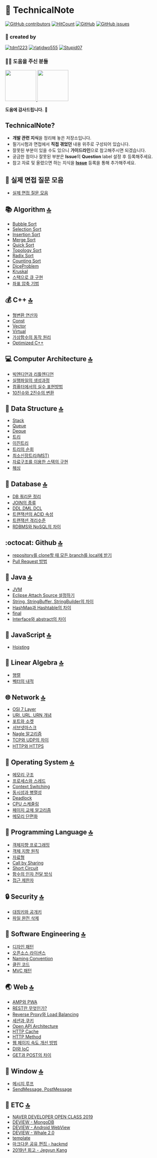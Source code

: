 <a id="top">

</a>

:book: TechnicalNote
===
[![GitHub contributors](https://img.shields.io/github/contributors/jobhope/technicalnote)](https://github.com/jobhope/TechnicalNote/graphs/contributors)
[![HitCount](http://hits.dwyl.io/jobhope/TechnicalNote.svg)](http://hits.dwyl.io/jobhope/TechnicalNote)
[![GitHub](https://img.shields.io/github/license/jobhope/technicalnote)](https://github.com/jobhope/TechnicalNote/blob/master/LICENSE)
[![GitHub issues](https://img.shields.io/github/issues/jobhope/technicalnote)](https://github.com/jobhope/TechnicalNote/issues)

### :two_men_holding_hands: **created by** 
[![tdm1223](https://avatars1.githubusercontent.com/u/21440957?s=100&v=4)](https://github.com/tdm1223)
[![rlatjdwo555](https://avatars0.githubusercontent.com/u/28692938?s=100&v=4)](https://github.com/rlatjdwo555)
[![Stupid07](https://avatars1.githubusercontent.com/u/35564566?s=100&v=4)](https://github.com/Stupid07)

### :frowning_man: **도움을 주신 분들**
<a href="https://github.com/Kaminari-j">
<img width=100 height=100 src="https://avatars2.githubusercontent.com/u/5924648?s=100&v=4"></img>
</a>
<a href="https://github.com/sojeongw">
<img width=100 height=100 src="https://avatars3.githubusercontent.com/u/33208821?s=100&v=4"></img>
</a>

**도움에 감사드립니다.** :pray:

## TechnicalNote?
- **개발 관련 지식**을 정리해 놓은 저장소입니다.
- 필기시험과 면접에서 **직접 겪었던** 내용 위주로 구성되어 있습니다.
- 잘못된 부분이 있을 수도 있으니 **가이드라인**으로 참고해주시면 되겠습니다.
- 궁금한 점이나 잘못된 부분은 **Issue**의 **Question** label 설정 후 등록해주세요.
- 참고 자료 및 올렸으면 하는 지식을 **[Issue](https://github.com/jobhope/TechnicalNote/issues)** 등록을 통해 추가해주세요.

## :microphone: 실제 면접 질문 모음  
- [실제 면접 질문 모음](https://github.com/jobhope/TechnicalNote/blob/master/InterviewQuestions.md)

## :books: Algorithm [:top:](#top)
- [Bubble Sort](https://github.com/jobhope/TechnicalNote/blob/master/algorithm/BubbleSort.md)
- [Selection Sort](https://github.com/jobhope/TechnicalNote/blob/master/algorithm/SelectionSort.md)
- [Insertion Sort](https://github.com/jobhope/TechnicalNote/blob/master/algorithm/InsertionSort.md)
- [Merge Sort](https://github.com/jobhope/TechnicalNote/blob/master/algorithm/MergeSort.md)
- [Quick Sort](https://github.com/jobhope/TechnicalNote/blob/master/algorithm/QuickSort.md)
- [Topology Sort](https://github.com/jobhope/TechnicalNote/blob/master/algorithm/TopologySort.md)
- [Radix Sort](https://github.com/jobhope/TechnicalNote/blob/master/algorithm/RadixSort.md)
- [Counting Sort](https://github.com/jobhope/TechnicalNote/blob/master/algorithm/CountingSort.md)
- [DiceProblem](https://github.com/jobhope/TechnicalNote/blob/master/algorithm/DiceProblem.md)
- [Kruskal](https://github.com/jobhope/TechnicalNote/blob/master/algorithm/Kruskal.md)
- [스택으로 큐 구현](https://github.com/jobhope/TechnicalNote/blob/master/algorithm/QueueImplementationWithStack.md)
- [좌표 압축 기법](https://github.com/jobhope/TechnicalNote/blob/master/algorithm/CoordinateCompression.md)

## :moneybag: C++ [:top:](#top)
- [형변환 연산자](https://github.com/jobhope/TechnicalNote/blob/master/cplusplus/TypeCastingOperator.md)
- [Const](https://github.com/jobhope/TechnicalNote/blob/master/cplusplus/Const.md)
- [Vector](https://github.com/jobhope/TechnicalNote/blob/master/cplusplus/Vector.md)
- [Virtual](https://github.com/jobhope/TechnicalNote/blob/master/cplusplus/Virtual.md)
- [가상함수의 동작 원리](https://github.com/jobhope/TechnicalNote/blob/master/cplusplus/PrincipleOfVirtualFunctionInCpp.md)
- [Optimized C++](https://github.com/tdm1223/CppOptimization)

## :computer: Computer Architecture [:top:](#top)
- [빅엔디언과 리틀엔디언](https://github.com/jobhope/TechnicalNote/blob/master/computer_architecture/BigEndianAndLittleEndian.md)
- [실행파일의 생성과정](https://github.com/jobhope/TechnicalNote/blob/master/computer_architecture/ExecutionProcess.md)
- [컴퓨터에서의 실수 표현방법](https://github.com/jobhope/TechnicalNote/blob/master/computer_architecture/RealNumberRepresentation.md)
- [10진수와 2진수의 변환](https://github.com/jobhope/TechnicalNote/blob/master/computer_architecture/BinaryDecimalConversion.md)

## :evergreen_tree: Data Structure [:top:](#top)
- [Stack](https://github.com/jobhope/TechnicalNote/blob/master/data_structure/Stack.md)
- [Queue](https://github.com/jobhope/TechnicalNote/blob/master/data_structure/Queue.md)
- [Deque](https://github.com/jobhope/TechnicalNote/blob/master/data_structure/Deque.md)
- [트리](https://github.com/jobhope/TechnicalNote/blob/master/data_structure/Tree.md)
- [이진트리](https://github.com/jobhope/TechnicalNote/blob/master/data_structure/BinaryTree.md)
- [트리의 순회](https://github.com/jobhope/TechnicalNote/blob/master/data_structure/TreeTraversal.md)
- [최소신장트리(MST)](https://github.com/jobhope/TechnicalNote/blob/master/data_structure/MST.md)
- [자료구조를 이용한 스택의 구현](https://github.com/jobhope/TechnicalNote/blob/master/data_structure/StackImplementation.md)
- [해싱](https://github.com/jobhope/TechnicalNote/blob/master/data_structure/Hashing.md)

## :floppy_disk: Database [:top:](#top)
- [DB 쿼리문 정리](https://github.com/jobhope/TechnicalNote/blob/master/database/DBQuery.md)
- [JOIN의 종류](https://github.com/jobhope/TechnicalNote/blob/master/database/AboutJoin.md)
- [DDL,DML,DCL](https://github.com/jobhope/TechnicalNote/blob/master/database/DDLAndDMLAndDCL.md)
- [트랜잭션의 ACID 속성](https://github.com/jobhope/TechnicalNote/blob/master/database/ACID.md)
- [트랜잭션 격리수준](https://github.com/jobhope/TechnicalNote/blob/master/database/IsolationLevel.md)
- [RDBMS와 NoSQL의 차이](https://github.com/jobhope/TechnicalNote/blob/master/database/RDBMSAndNoSQL.md)

## :octocat: Github [:top:](#top)
- [repository를 clone할 때 모든 branch를 local에 받기](https://github.com/jobhope/TechnicalNote/blob/master/github/CloneRepository.md)
- [Pull Request 방법](https://github.com/jobhope/TechnicalNote/blob/master/github/GithubPullRequestProcess.md)

## :lips: Java [:top:](#top)
- [JVM](https://github.com/jobhope/TechnicalNote/blob/master/java/JVM.md)
- [Eclipse Attach Source 설정하기](https://github.com/jobhope/TechnicalNote/blob/master/java/EclipseAttachSourceSetting.md)
- [String, StringBuffer, StringBuilder의 차이](https://github.com/jobhope/TechnicalNote/blob/master/java/StringAndStringBufferAndStringBuilder.md)
- [HashMap과 Hashtable의 차이](https://github.com/jobhope/TechnicalNote/blob/master/java/HashMapAndHashTable.md)
- [final](https://github.com/jobhope/TechnicalNote/blob/master/java/final.md)
- [Interface와 abstract의 차이](https://github.com/jobhope/TechnicalNote/blob/master/java/InterfaceAndAbstract.md)

## :stars: JavaScript [:top:](#top)
- [Hoisting](https://github.com/jobhope/TechnicalNote/blob/master/javascript/Hoisting.md)

## :1234: Linear Algebra [:top:](#top)
- [행렬](https://github.com/jobhope/TechnicalNote/blob/master/linear_algebra/matrix.md)
- [벡터의 내적](https://github.com/jobhope/TechnicalNote/blob/master/linear_algebra/DotProduct.md)

## :globe_with_meridians: Network [:top:](#top)
- [OSI 7 Layer](https://github.com/jobhope/TechnicalNote/blob/master/network/OSI7layer.md)
- [URI, URL, URN 개념](https://github.com/jobhope/TechnicalNote/blob/master/network/URIAndURLAndURN.md)
- [포트와 소켓](https://github.com/jobhope/TechnicalNote/blob/master/network/PortAndSocket.md)
- [서브넷마스크](https://github.com/jobhope/TechnicalNote/blob/master/network/SubnetMask.md)
- [Nagle 알고리즘](https://github.com/jobhope/TechnicalNote/blob/master/network/Nagle.md)
- [TCP와 UDP의 차이](https://github.com/jobhope/TechnicalNote/blob/master/network/TCPAndUDP.md)
- [HTTP와 HTTPS](https://github.com/jobhope/TechnicalNote/blob/master/network/HTTPAndHTTPS.md)

## :bus: Operating System [:top:](#top)
- [메모리 구조](https://github.com/jobhope/TechnicalNote/blob/master/operating_system/MemoryStructure.md)
- [프로세스와 스레드](https://github.com/jobhope/TechnicalNote/blob/master/operating_system/ProcessAndThread.md)
- [Context Switching](https://github.com/jobhope/TechnicalNote/blob/master/operating_system/ContextSwitching.md)
- [동시성과 병렬성](https://github.com/jobhope/TechnicalNote/blob/master/operating_system/ConcurrencyAndParallelism.md)
- [Deadlock](https://github.com/jobhope/TechnicalNote/blob/master/operating_system/Deadlock.md)
- [CPU 스케줄링](https://github.com/jobhope/TechnicalNote/blob/master/operating_system/CPUScheduling.md)
- [페이지 교체 알고리즘](https://github.com/jobhope/TechnicalNote/blob/master/operating_system/PageReplacementAlgorithm.md)
- [메모리 단편화](https://github.com/jobhope/TechnicalNote/blob/master/operating_system/Fragmentation.md)

## :speech_balloon: Programming Language [:top:](#top)
- [객체지향 프로그래밍](https://github.com/jobhope/TechnicalNote/blob/master/programming_language/OOP.md)
- [객체 지향 원칙](https://github.com/jobhope/TechnicalNote/blob/master/programming_language/ObjectOrientedPrinciples.md)
- [자료형](https://github.com/jobhope/TechnicalNote/blob/master/programming_language/DataType.md)
- [Call by Sharing](https://github.com/jobhope/TechnicalNote/blob/master/programming_language/call-by-sharing.md)
- [Short Circuit](https://github.com/jobhope/TechnicalNote/blob/master/programming_language/ShortCircuit.md)
- [함수의 인자 전달 방식](https://github.com/jobhope/TechnicalNote/blob/master/programming_language/CallByParameterType.md)
- [접근 제한자](https://github.com/jobhope/TechnicalNote/blob/master/programming_language/AccessModifier.md)

## :lock: Security [:top:](#top)
- [대칭키와 공개키](https://github.com/jobhope/TechnicalNote/blob/master/security/encryptionKey.md)
- [파일 완전 삭제](https://github.com/jobhope/TechnicalNote/blob/master/security/DeleteFilePermanently.md)

## :hammer: Software Engineering [:top:](#top)
- [디자인 패턴](https://github.com/jobhope/TechnicalNote/blob/master/software_engineering/Design%20Pattern.md)
- [오픈소스 라이센스](https://github.com/jobhope/TechnicalNote/blob/master/software_engineering/Opensource%20license.md)
- [Naming Convention](https://github.com/jobhope/TechnicalNote/blob/master/software_engineering/Naming%20Convention.md)
- [클린 코드](https://github.com/jobhope/TechnicalNote/blob/master/software_engineering/CleanCode.md)
- [MVC 패턴](https://github.com/jobhope/TechnicalNote/blob/master/software_engineering/MVCPattern.md)

## :earth_asia: Web [:top:](#top)
- [AMP와 PWA](https://github.com/jobhope/TechnicalNote/blob/master/web/AWPAndPWA.md)
- [REST란 무엇인가?](https://github.com/jobhope/TechnicalNote/blob/master/web/AboutREST.md)
- [Reverse Proxy와 Load Balancing](https://github.com/jobhope/TechnicalNote/blob/master/web/ReverseProxyAndLoadBalancing.md)
- [세션과 쿠키](https://github.com/jobhope/TechnicalNote/blob/master/web/SessionAndCookie.md)
- [Open API Architecture](https://github.com/jobhope/TechnicalNote/blob/master/web/OpenAPIArchitecture.md)
- [HTTP Cache](https://github.com/jobhope/TechnicalNote/blob/master/web/HttpCache.md)
- [HTTP Method](https://github.com/jobhope/TechnicalNote/blob/master/web/HTTPMethod.md)
- [웹 페이지 속도 개선 방법](https://github.com/jobhope/TechnicalNote/blob/master/web/PageSpeedInsights.md)
- [DI와 IoC](https://github.com/jobhope/TechnicalNote/blob/master/web/DIAndIoC.md)
- [GET과 POST의 차이](https://github.com/jobhope/TechnicalNote/blob/master/web/GETAndPOST.md)

## :open_file_folder: Window [:top:](#top)
- [메시지 루프](https://github.com/jobhope/TechnicalNote/blob/master/windows/MessageLoop.md)
- [SendMessage, PostMessage](https://github.com/jobhope/TechnicalNote/blob/master/windows/SendMessageAndPostMessage.md)
 
## :guitar: ETC [:top:](#top)
- [NAVER DEVELOPER OPEN CLASS 2019](https://github.com/jobhope/TechnicalNote/blob/master/etc/NAVER_DEVELOPER_OPEN_CLASS_2019.md)
- [DEVIEW - MongoDB](https://github.com/jobhope/TechnicalNote/blob/master/etc/DEVIEW_MongoDB.md)
- [DEVIEW - Android WebView](https://github.com/jobhope/TechnicalNote/blob/master/etc/DEVIEW_WebView.md)
- [DEVIEW - Whale 2.0](https://github.com/jobhope/TechnicalNote/blob/master/etc/DEVIEW_Whale.md)
- [template](https://github.com/jobhope/TechnicalNote/blob/master/etc/template.md)
- [마크다운 공유 편집 - hackmd](https://hackmd.io/)
- [2019년 회고 - Jegyun Kang](https://tdm1223.github.io/memoirs/2019-Memoirs)
